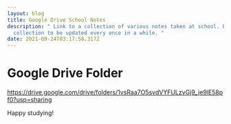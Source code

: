 ```yaml
---
layout: blog
title: Google Drive School Notes
description: " Link to a collection of various notes taken at school. Expect the
  collection to be updated every once in a while. "
date: 2021-09-24T03:17:58.317Z
---
```

# Google Drive Folder

<https://drive.google.com/drive/folders/1vsRaa7O5svdVYFULzvGj9_je9lE58pf0?usp=sharing>

Happy studying!